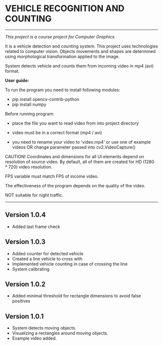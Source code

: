# **VEHICLE RECOGNITION AND COUNTING**
________________________________________________________________________________________________________________________

_This project is a course project for Computer Graphics._

It is a vehicle detection and counting system. This project uses technologies related to computer vision. 
Objects movements and shapes are determined using morphological transformation applied to the image.

System detects vehicle and counts them from incoming video in mp4 (avi) format.

**User guide:**

To run the program you need to install following modules:

- pip install opencv-contrib-python
- pip install numpy

Before running program:

- place the file you want to read video from into project directory

- video must be in a correct format (mp4 / avi)

- you need to rename your video to 'video.mp4' or use one of example videos OR change parameter passed into cv2.VideoCapture()

CAUTION!
Coordinates and dimensions for all UI elements depend on resolution of source video.
By default, all of them are created for HD (1280 * 720) video resolution.

FPS variable must match FPS of income video. 

The effectiveness of the program depends on the quality of the video.

NOT suitable for night traffic.

________________________________________________________________________________________________________________________

## Version 1.0.4
* Added last frame check

## Version 1.0.3
* Added counter for detected vehicle
* Created a line vehicle to cross with  
* Implemented vehicle counting in case of crossing the line
* System calibrating

## Version 1.0.2
* Added minimal threshold for rectangle dimensions to avoid false positives

## Version 1.0.1
* System detects moving objects.
* Visualizing a rectangles around moving objects.
* Example video added.




